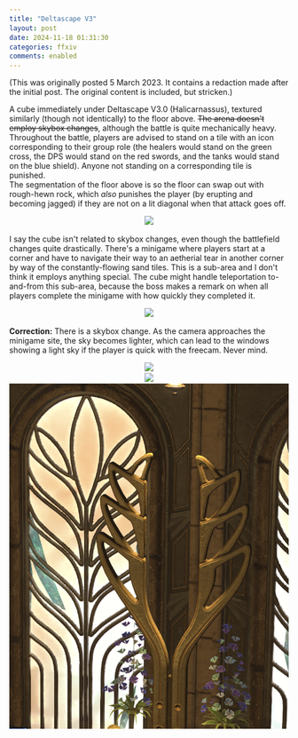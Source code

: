 ```yaml
---
title: "Deltascape V3"
layout: post
date: 2024-11-18 01:31:30
categories: ffxiv
comments: enabled
---
```

(This was originally posted 5 March 2023. 
It contains a redaction made after the initial post. The original content is included, but stricken.) 

A cube immediately under Deltascape V3.0 (Halicarnassus), textured similarly (though not identically) to the floor above. ~~The arena doesn't employ skybox changes~~, although the battle is quite mechanically heavy.
Throughout the battle, players are advised to stand on a tile with an icon corresponding to their group role (the healers would stand on the green cross, the DPS would stand on the red swords, and the tanks would stand on the blue shield). Anyone not standing on a corresponding tile is punished.  
The segmentation of the floor above is so the floor can swap out with rough-hewn rock, which *also* punishes the player (by erupting and becoming jagged) if they are not on a lit diagonal when that attack goes off.
<center><a href="https://raw.githubusercontent.com/Nox13last/nox13last.github.io/refs/heads/main/_uploads/Delta_V3_1.jpg"><img src="https://raw.githubusercontent.com/Nox13last/nox13last.github.io/refs/heads/main/_uploads/Delta_V3_1.jpg" width="600"></a></center>


I say the cube isn't related to skybox changes, even though the battlefield changes quite drastically. There's a minigame where players start at a corner and have to navigate their way to an aetherial tear in another corner by way of the constantly-flowing sand tiles. This is a sub-area and I don't think it employs anything special. The cube might handle teleportation to-and-from this sub-area, because the boss makes a remark on when all players complete the minigame with how quickly they completed it.

<center><a href="https://raw.githubusercontent.com/Nox13last/nox13last.github.io/refs/heads/main/_uploads/Delta_V3_2.jpg"><img src="https://raw.githubusercontent.com/Nox13last/nox13last.github.io/refs/heads/main/_uploads/Delta_V3_2.jpg" width="600"></a></center>


**Correction:** There is a skybox change. As the camera approaches the minigame site, the sky becomes lighter, which can lead to the windows showing a light sky if the player is quick with the freecam. Never mind.  
<center><a href="https://raw.githubusercontent.com/Nox13last/nox13last.github.io/refs/heads/main/_uploads/Delta_V3_3.jpg"><img src="https://raw.githubusercontent.com/Nox13last/nox13last.github.io/refs/heads/main/_uploads/Delta_V3_3.jpg" width="600"></a></center>   
<center><a href="https://raw.githubusercontent.com/Nox13last/nox13last.github.io/refs/heads/main/_uploads/Delta_V3_4.png"><img src="https://raw.githubusercontent.com/Nox13last/nox13last.github.io/refs/heads/main/_uploads/Delta_V3_4.png" width="600"></a></center> 
<center><a href="https://raw.githubusercontent.com/Nox13last/nox13last.github.io/refs/heads/main/_uploads/Delta_V3_5.png"><img src="https://raw.githubusercontent.com/Nox13last/nox13last.github.io/refs/heads/main/_uploads/Delta_V3_5.png" width="600"></a></center>


